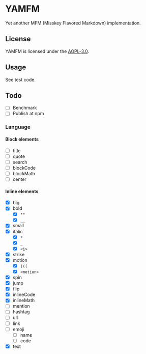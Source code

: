 # YAMFM
Yet another MFM (Misskey Flavored Markdown) implementation.

## License
YAMFM is licensed under the [AGPL-3.0](LICENSE).

## Usage
See test code.

## Todo
* [ ] Benchmark
* [ ] Publish at npm

### Language
#### Block elements
* [ ] title
* [ ] quote
* [ ] search
* [ ] blockCode
* [ ] blockMath
* [ ] center

#### Inline elements
* [x] big
* [x] bold
  * [x] `**`
  * [x] `__`
* [x] small
* [x] italic
  * [x] `*`
  * [x] `_`
  * [x] `<i>`
* [x] strike
* [x] motion
  * [x] `(((`
  * [x] `<motion>`
* [x] spin
* [x] jump
* [x] flip
* [x] inlineCode
* [x] inlineMath
* [ ] mention
* [ ] hashtag
* [ ] url
* [ ] link
* [ ] emoji
  * [ ] name
  * [ ] code
* [x] text
